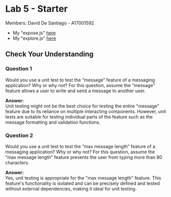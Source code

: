 # Lab 5 - Starter

Members: David De Santiago - A17001592

- My "expose.js" [here](https://ddesantiag0.github.io/Lab5_Starter/expose.html)
- My "explore.js" [here](https://ddesantiag0.github.io/Lab5_Starter/explore.html)
  
## Check Your Understanding

### Question 1
Would you use a unit test to test the “message” feature of a messaging application? Why or why not? For this question, assume the “message” feature allows a user to write and send a message to another user.

**Answer:**  
Unit testing might not be the best choice for testing the entire "message" feature due to its reliance on multiple interacting components. However, unit tests are suitable for testing individual parts of the feature such as the message formatting and validation functions.

### Question 2
Would you use a unit test to test the “max message length” feature of a messaging application? Why or why not? For this question, assume the “max message length” feature prevents the user from typing more than 80 characters.

**Answer:**  
Yes, unit testing is appropriate for the "max message length" feature. This feature's functionality is isolated and can be precisely defined and tested without external dependencies, making it ideal for unit testing.
